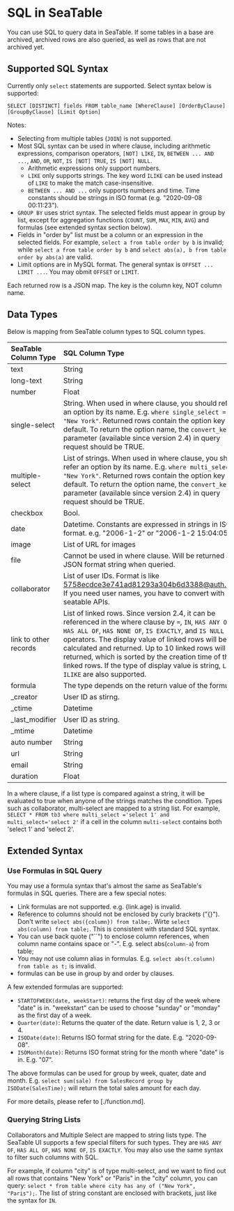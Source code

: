 # SQL in SeaTable

You can use SQL to query data in SeaTable. If some tables in a base are archived, archived rows are also queried, as well as rows that are not archived yet.

## Supported SQL Syntax

Currently only `select` statements are supported. Select syntax below is supported:

```
SELECT [DISTINCT] fields FROM table_name [WhereClause] [OrderByClause] [GroupByClause] [Limit Option]
```

Notes:

* Selecting from multiple tables (`JOIN`) is not supported.
* Most SQL syntax can be used in where clause, including arithmetic expressions, comparison operators, `[NOT] LIKE`, `IN`, `BETWEEN ... AND ...`, `AND`, `OR`, `NOT`, `IS [NOT] TRUE`, `IS [NOT] NULL`.
    * Arithmetic expressions only support numbers.
    * `LIKE` only supports strings. The key word `ILIKE` can be used instead of `LIKE` to make the match case-insensitive.
    * `BETWEEN ... AND ...` only supports numbers and time. Time constants should be strings in ISO format (e.g. "2020-09-08 00:11:23").
* `GROUP BY` uses strict syntax. The selected fields must appear in group by list, except for aggregation functions (`COUNT`, `SUM`, `MAX`, `MIN`, `AVG`) and formulas (see extended syntax section below).
* Fields in "order by" list must be a column or an expression in the selected fields. For example, `select a from table order by b` is invalid; while `select a from table order by b` and `select abs(a), b from table order by abs(a)` are valid.
* Limit options are in MySQL format. The general syntax is `OFFSET ... LIMIT ...`. You may obmit `OFFSET` or `LIMIT`.

Each returned row is a JSON map. The key is the column key, NOT column name.

## Data Types

Below is mapping from SeaTable column types to SQL column types.

| SeaTable Column Type        | SQL Column Type           |
| :------------------- | :-------------------- |
| text                 | String                |
| long-text            | String                |
| number          | Float                |
| single-select   | String. When used in where clause, you should refer an option by its name. E.g. `where single_select = "New York"`. Returned rows contain the option key by default. To return the option name, the `convert_keys` parameter (available since version 2.4) in query request should be TRUE. |
| multiple-select | List of strings. When used in where clause, you should refer an option by its name. E.g. `where multi_select = "New York"`. Returned rows contain the option key by default. To return the option name, the `convert_keys` parameter (available since version 2.4) in query request should be TRUE. |
| checkbox        | Bool.     |
| date            | Datetime. Constants are expressed in strings in ISO format. e.g. "2006-1-2" or "2006-1-2 15:04:05".|
| image            | List of URL for images  |
| file            | Cannot be used in where clause. Will be returned as JSON format string when queried. |
| collaborator   | List of user IDs. Format is like 5758ecdce3e741ad81293a304b6d3388@auth.local. If you need user names, you have to convert with seatable APIs. |
| link to other records          | List of linked rows. Since version 2.4, it can be referenced in the where clause by `=`, `IN`, `HAS ANY OF`, `HAS ALL OF`, `HAS NONE OF`, `IS EXACTLY`, and `IS NULL` operators. The display value of linked rows will be calculated and returned. Up to 10 linked rows will be returned, which is sorted by the creation time of the linked rows. If the type of display value is string, `LIKE`, `ILIKE` are also supported. |
| formula              | The type depends on the return value of the formula. |
| \_creator            | User ID as stirng. |
| \_ctime              | Datetime |
| \_last_modifier      | User ID as string. |
| \_mtime              | Datetime  |
| auto number          | String |
| url                  | String |
| email                | String |
| duration             | Float |

In a where clause, if a list type is compared against a string, it will be evaluated to true when anyone of the strings matches the condition. Types such as collaborator, multi-select are mapped to a string list. For example, `SELECT * FROM tb3 where multi_select ='select 1' and multi_select='select 2'` if a cell in the column `multi-select` contains both 'select 1' and 'select 2'.

## Extended Syntax

### Use Formulas in SQL Query

You may use a formula syntax that's almost the same as SeaTable's formulas in SQL queries. There are a few special notes:

* Link formulas are not supported. e.g. {link.age} is invalid.
* Reference to columns should not be enclosed by curly brackets ("{}"). Don't write `select abs({column}) from talbe;`. Wirte `select abs(column) from table;`. This is consistent with standard SQL syntax.
* You can use back quote ("\`\`") to enclose column references, when column name contains space or "-". E.g. select abs(`column-a`) from table;
* You may not use column alias in formulas. E.g. `select abs(t.column) from table as t;` is invalid.
* formulas can be use in group by and order by clauses.

A few extended formulas are supported:

* `STARTOFWEEK(date, weekStart)`: returns the first day of the week where "date" is in. "weekstart" can be used to choose "sunday" or "monday" as the first day of a week.
* `Quarter(date)`: Returns the quater of the date. Return value is 1, 2, 3 or 4.
* `ISODate(date)`: Returns ISO format string for the date. E.g. "2020-09-08".
* `ISOMonth(date)`: Returns ISO format string for the month where "date" is in. E.g. "07".

The above formulas can be used for group by week, quater, date and month. E.g. `select sum(sale) from SalesRecord group by ISODate(SalesTime);` will return the total sales amount for each day.

For more details, please refer to \[./function.md].

### Querying String Lists

Collaborators and Multiple Select are mapped to string lists type. The SeaTable UI supports a few special filters for such types. They are `HAS ANY OF`, `HAS ALL OF`, `HAS NONE OF`, `IS EXACTLY`. You may also use the same syntax to filter such columns with SQL.

For example, if column "city" is of type multi-select, and we want to find out all rows that contains "New York" or "Paris" in the "city" column, you can query: `select * from table where city has any of ("New York", "Paris");`. The list of string constant are enclosed with brackets, just like the syntax for `IN`.
